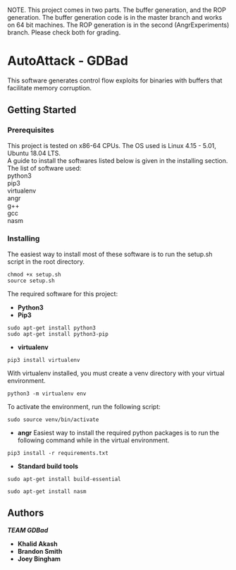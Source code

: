 ###
NOTE. This project comes in two parts. The buffer generation, and the ROP generation. The buffer generation code is in the master branch and works on 64 bit machines. The ROP generation is in the second (AngrExperiments) branch. Please check both for grading.
###

# AutoAttack - GDBad

This software generates control flow exploits for binaries with buffers that facilitate memory corruption.

## Getting Started



### Prerequisites
This project is tested on x86-64 CPUs. The OS used is Linux 4.15 - 5.01, Ubuntu 18.04 LTS.  
A guide to install the softwares listed below is given in the installing section.  
The list of software used:  
python3  
pip3  
virtualenv  
angr  
g++  
gcc  
nasm  




### Installing
The easiest way to install most of these software is to run the setup.sh script in the root directory.  
```
chmod +x setup.sh
source setup.sh
```
The required software for this project:
* **Python3**
* **Pip3**
```
sudo apt-get install python3
sudo apt-get install python3-pip
```
* **virtualenv**
```
pip3 install virtualenv
```
With virtualenv installed, you must create a venv directory with your virtual environment.
```
python3 -m virtualenv env
```
To activate the environment, run the following script:
```
sudo source venv/bin/activate
```
* **angr**
Easiest way to install the required python packages is to run the following command while in
the virtual environment.
```
pip3 install -r requirements.txt
```
* **Standard build tools**
```
sudo apt-get install build-essential
```
```
sudo apt-get install nasm
```

## Authors

***TEAM GDBad***
* **Khalid Akash**
* **Brandon Smith**
* **Joey Bingham**
